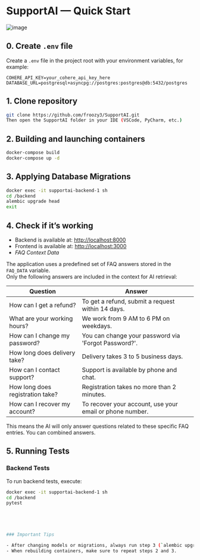 
# SupportAI — Quick Start
![image](https://github.com/user-attachments/assets/e97b6577-bf25-430d-8923-2c877f631f57)



## 0. Create `.env` file

Create a `.env` file in the project root with your environment variables, for example:

```env
COHERE_API_KEY=your_cohere_api_key_here
DATABASE_URL=postgresql+asyncpg://postgres:postgres@db:5432/postgres
```


## 1. Clone repository

```bash
git clone https://github.com/froozy3/SupportAI.git
Then open the SupportAI folder in your IDE (VSCode, PyCharm, etc.)
```

## 2. Building and launching containers

```bash
docker-compose build
docker-compose up -d
```

## 3. Applying Database Migrations

```bash
docker exec -it supportai-backend-1 sh
cd /backend
alembic upgrade head
exit
```

## 4. Check if it’s working

- Backend is available at: [http://localhost:8000](http://localhost:8000)
- Frontend is available at: [http://localhost:3000](http://localhost:3000)
- *FAQ Context Data*

The application uses a predefined set of FAQ answers stored in the `FAQ_DATA` variable.  
Only the following answers are included in the context for AI retrieval:

| Question                                        | Answer                                         |
|------------------------------------------------|-----------------------------------------------|
| How can I get a refund?                         | To get a refund, submit a request within 14 days. |
| What are your working hours?                    | We work from 9 AM to 6 PM on weekdays.         |
| How can I change my password?                   | You can change your password via 'Forgot Password?'. |
| How long does delivery take?                    | Delivery takes 3 to 5 business days.           |
| How can I contact support?                      | Support is available by phone and chat.        |
| How long does registration take?                | Registration takes no more than 2 minutes.     |
| How can I recover my account?                   | To recover your account, use your email or phone number. |

This means the AI will only answer questions related to these specific FAQ entries. You can combined answers.


  
## 5. Running Tests

### Backend Tests

To run backend tests, execute:

```bash
docker exec -it supportai-backend-1 sh
cd /backend
pytest





### Important Tips

- After changing models or migrations, always run step 3 (`alembic upgrade head`).
- When rebuilding containers, make sure to repeat steps 2 and 3.


